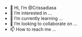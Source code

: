 - 👋 Hi, I’m @Crissadiasa
- 👀 I’m interested in ...
- 🌱 I’m currently learning ...
- 💞️ I’m looking to collaborate on ...
- 📫 How to reach me ...

<!---
Crissadiasa/Crissadiasa is a ✨ special ✨ repository because its `README.md` (this file) appears on your GitHub profile.
You can click the Preview link to take a look at your changes.
--->
